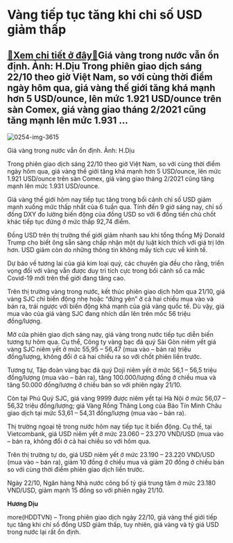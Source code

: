 Vàng tiếp tục tăng khi chỉ số USD giảm thấp
===========================================

[:gift:Xem chi tiết ở đây:gift:](https://hddtvn.com/vang-tiep-tuc-tang-khi-chi-so-usd-giam-thap/)Giá vàng trong nước vẫn ổn định. Ảnh: H.Dịu Trong phiên giao dịch sáng 22/10 theo giờ Việt Nam, so với cùng thời điểm ngày hôm qua, giá vàng thế giới tăng khá mạnh hơn 5 USD/ounce, lên mức 1.921 USD/ounce trên sàn Comex, giá vàng giao tháng 2/2021 cũng tăng mạnh lên mức 1.931 …
--------------------------------------------------------------------------------------------------------------------------------------------------------------------------------------------------------------------------------------------------------------------------------------





![0254-img-3615](https://haiquanonline.com.vn/stores/news_dataimages/diulth/082020/31/09/in_article/0254_IMG_3615.jpg?rt=20201022084003 "Giá vàng trong nước vẫn ở mức khá cao. Ảnh: H.Dịu")


Giá vàng trong nước vẫn ổn định. Ảnh: H.Dịu



Trong phiên giao dịch sáng 22/10 theo giờ Việt Nam, so với cùng thời điểm ngày hôm qua, giá vàng thế giới tăng khá mạnh hơn 5 USD/ounce, lên mức 1.921 USD/ounce trên sàn Comex, giá vàng giao tháng 2/2021 cũng tăng mạnh lên mức 1.931 USD/ounce.


Giá vàng thế giới hôm nay tiếp tục tăng trong bối cảnh chỉ số USD giảm mạnh xuống mức thấp nhất của 6 tuần qua. Tính đến 9 giờ sáng nay, chỉ số đồng DXY đo lường biến động của đồng USD so với 6 đồng tiền chủ chốt khác tiếp tục đứng ở mức thấp 92,74 điểm.


Đồng USD trên thị trường thế giới giảm nhanh sau khi tổng thống Mỹ Donald Trump cho biết ông sẵn sàng chấp nhận một dự luật kích thích với giá trị lớn hơn. USD giảm còn do những thông tin không mấy tích cực về kinh tế.


Dự báo về tương lai của giá kim loại quý, các chuyên gia đều cho rằng, triển vọng đối với vàng vẫn được duy trì tích cực trong bối cảnh số ca mắc Covid-19 mới trên thế giới đang tăng cao.


Trên thị trường vàng trong nước, kết thúc phiên giao dịch hôm qua 21/10, giá vàng SJC chỉ biến động nhẹ hoặc “đứng yên” ở cả hai chiều mua vào và bán ra, trái ngược với biến động khá mạnh của giá vàng quốc tế. Dù vậy, giá mua vào của giá vàng SJC đang nhích dần lên trên mốc 56 triệu đồng/lượng.


Mở cửa phiên giao dịch sáng nay, giá vàng trong nước tiếp tục diễn biến tương tự hôm qua. Cụ thể, Công ty vàng bạc đá quý Sài Gòn niêm yết giá vàng SJC niêm yết ở mức 55,95 – 56,47 (mua vào – bán ra) triệu đồng/lượng, không đổi ở cả hai chiều ra so với chốt phiên liền trước.


Tương tự, Tập đoàn vàng bạc đá quý Doji niêm yết ở mức 56,1 – 56,5 triệu đồng/lượng (mua vào – bán ra), tăng 100.000/lượng đồng ở chiều mua và tăng 50.000 đồng/lượng ở chiều bán so với phiên ngày 21/10.


Còn tại Phú Quý SJC, giá vàng 9999 được niêm yết tại Hà Nội ở mức 56,07 – 56,32 triệu đồng/lượng; giá Vàng Rồng Thăng Long của Bảo Tín Minh Châu giao dịch tại mức 53,61 – 54,31 đồng/lượng (mua vào – bán ra).


Thị trường ngoại tệ trong nước hôm nay tiếp tục ít biến động. Cụ thể, tại Vietcombank, giá USD niêm yết ở mức 23.060 – 23.270 VND/USD (mua vào – bán ra, không đổi ở cả hai chiều so với hôm qua.


Trên thị trường tự do, giá USD niêm yết ở mức 23.190 – 23.220 VND/USD (mua vào – bán ra), giảm 10 đồng ở chiều mua và giảm 20 đồng ở chiều bán so với cùng thời điểm phiên giao dịch liền trước.


Ngày 22/10, Ngân hàng Nhà nước công bố tỷ giá trung tâm ở mức 23.180 VND/USD, giảm mạnh 15 đồng so với phiên ngày 21/10.




**Hương Dịu**



more(HDDTVN) – Trong phiên giao dịch ngày 22/10, giá vàng thế giới tiếp tục tăng khi chỉ số đồng USD giảm thấp, tuy nhiên, giá vàng và tỷ giá USD trong nước lại rất ổn định.


